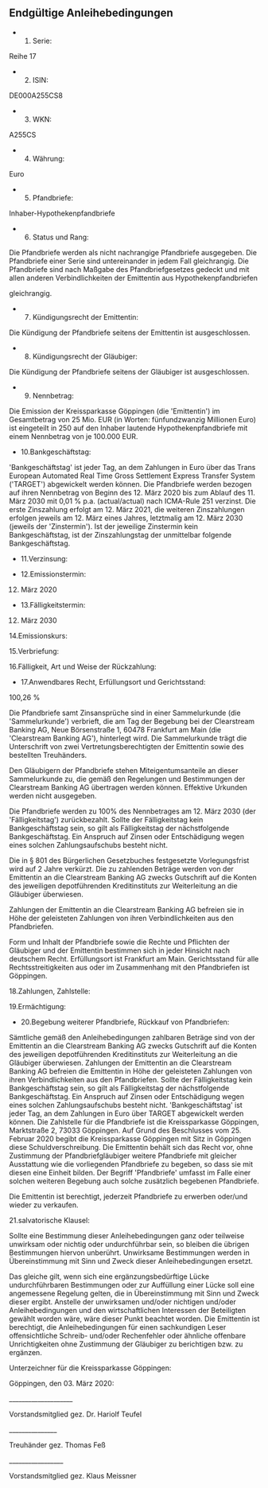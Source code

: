 <!-- image -->

## Endgültige Anleihebedingungen

- 1. Serie:

Reihe 17

- 2. ISIN:

DE000A255CS8

- 3. WKN:

A255CS

- 4. Währung:

Euro

- 5. Pfandbriefe:

Inhaber-Hypothekenpfandbriefe

- 6. Status und Rang:

Die Pfandbriefe werden als nicht nachrangige Pfandbriefe ausgegeben. Die Pfandbriefe einer Serie sind untereinander in jedem Fall gleichrangig. Die Pfandbriefe sind nach Maßgabe des Pfandbriefgesetzes gedeckt und mit allen anderen Verbindlichkeiten der Emittentin aus Hypothekenpfandbriefen

gleichrangig.

- 7. Kündigungsrecht der Emittentin:

Die Kündigung der Pfandbriefe seitens der Emittentin ist ausgeschlossen.

- 8. Kündigungsrecht der Gläubiger:

Die Kündigung der Pfandbriefe seitens der Gläubiger ist ausgeschlossen.

- 9. Nennbetrag:

Die Emission der Kreissparkasse Göppingen (die 'Emittentin') im Gesamtbetrag von 25 Mio. EUR (in Worten: fünfundzwanzig Millionen Euro) ist eingeteilt in 250 auf den Inhaber lautende Hypothekenpfandbriefe mit einem Nennbetrag von je 100.000 EUR.

- 10.Bankgeschäftstag:

'Bankgeschäftstag' ist jeder Tag, an dem Zahlungen in Euro über das Trans European Automated Real Time Gross Settlement Express Transfer System ('TARGET') abgewickelt werden können. Die Pfandbriefe werden bezogen auf ihren Nennbetrag von Beginn des 12. März 2020 bis zum Ablauf des 11. März 2030 mit 0,01 % p.a. (actual/actual) nach ICMA-Rule 251 verzinst. Die erste Zinszahlung erfolgt am 12. März 2021, die weiteren Zinszahlungen erfolgen jeweils am 12. März eines Jahres, letztmalig am 12. März 2030 (jeweils der 'Zinstermin'). Ist der jeweilige Zinstermin kein Bankgeschäftstag, ist der Zinszahlungstag der unmittelbar folgende Bankgeschäftstag.

- 11.Verzinsung:

- 12.Emissionstermin:

12. März 2020

- 13.Fälligkeitstermin:

12. März 2030

<!-- image -->

14.Emissionskurs:

15.Verbriefung:

16.Fälligkeit, Art und Weise der Rückzahlung:

- 17.Anwendbares Recht, Erfüllungsort und Gerichtsstand:

100,26 %

Die Pfandbriefe samt Zinsansprüche sind in einer Sammelurkunde (die 'Sammelurkunde') verbrieft, die am Tag der Begebung bei der Clearstream Banking AG, Neue Börsenstraße 1, 60478 Frankfurt am Main (die 'Clearstream Banking AG'), hinterlegt wird. Die Sammelurkunde trägt die Unterschrift von zwei Vertretungsberechtigten der Emittentin sowie des bestellten Treuhänders.

Den Gläubigern der Pfandbriefe stehen Miteigentumsanteile an dieser Sammelurkunde zu, die gemäß den Regelungen und Bestimmungen der Clearstream Banking AG übertragen werden können. Effektive Urkunden werden nicht ausgegeben.

Die Pfandbriefe werden zu 100% des Nennbetrages am 12. März 2030 (der 'Fälligkeitstag') zurückbezahlt. Sollte der Fälligkeitstag kein Bankgeschäftstag sein, so gilt als Fälligkeitstag der nächstfolgende Bankgeschäftstag. Ein Anspruch auf Zinsen oder Entschädigung wegen eines solchen Zahlungsaufschubs besteht nicht.

Die in § 801 des Bürgerlichen Gesetzbuches festgesetzte Vorlegungsfrist wird auf 2 Jahre verkürzt. Die zu zahlenden Beträge werden von der Emittentin an die Clearstream Banking AG zwecks Gutschrift auf die Konten des jeweiligen depotführenden Kreditinstituts zur Weiterleitung an die Gläubiger überwiesen.

Zahlungen der Emittentin an die Clearstream Banking AG befreien sie in Höhe der geleisteten Zahlungen von ihren Verbindlichkeiten aus den Pfandbriefen.

Form und Inhalt der Pfandbriefe sowie die Rechte und Pflichten der Gläubiger und der Emittentin bestimmen sich in jeder Hinsicht nach deutschem Recht. Erfüllungsort ist Frankfurt am Main. Gerichtsstand für alle Rechtsstreitigkeiten aus oder im Zusammenhang mit den Pfandbriefen ist Göppingen.

<!-- image -->

18.Zahlungen, Zahlstelle:

19.Ermächtigung:

- 20.Begebung weiterer Pfandbriefe, Rückkauf von Pfandbriefen:

Sämtliche gemäß den Anleihebedingungen zahlbaren Beträge sind von der Emittentin an die Clearstream Banking AG zwecks Gutschrift auf die Konten des jeweiligen depotführenden Kreditinstituts zur Weiterleitung an die Gläubiger überwiesen. Zahlungen der Emittentin an die Clearstream Banking AG befreien die Emittentin in Höhe der geleisteten Zahlungen von ihren Verbindlichkeiten aus den Pfandbriefen. Sollte der Fälligkeitstag kein Bankgeschäftstag sein, so gilt als Fälligkeitstag der nächstfolgende Bankgeschäftstag. Ein Anspruch auf Zinsen oder Entschädigung wegen eines solchen Zahlungsaufschubs besteht nicht. 'Bankgeschäftstag' ist jeder Tag, an dem Zahlungen in Euro über TARGET abgewickelt werden können. Die Zahlstelle für die Pfandbriefe ist die Kreissparkasse Göppingen, Marktstraße 2, 73033 Göppingen. Auf Grund des Beschlusses vom 25. Februar 2020 begibt die Kreissparkasse Göppingen mit Sitz in Göppingen diese Schuldverschreibung. Die Emittentin behält sich das Recht vor, ohne Zustimmung der Pfandbriefgläubiger weitere Pfandbriefe mit gleicher Ausstattung wie die vorliegenden Pfandbriefe zu begeben, so dass sie mit diesen eine Einheit bilden. Der Begriff 'Pfandbriefe' umfasst im Falle einer solchen weiteren Begebung auch solche zusätzlich begebenen Pfandbriefe.

Die Emittentin ist berechtigt, jederzeit Pfandbriefe zu erwerben oder/und wieder zu verkaufen.

<!-- image -->

21.salvatorische Klausel:

Sollte eine Bestimmung dieser Anleihebedingungen ganz oder teilweise unwirksam oder nichtig oder undurchführbar sein, so bleiben die übrigen Bestimmungen hiervon unberührt. Unwirksame Bestimmungen werden in Übereinstimmung mit Sinn und Zweck dieser Anleihebedingungen ersetzt.

Das gleiche gilt, wenn sich eine ergänzungsbedürftige Lücke undurchführbaren Bestimmungen oder zur Auffüllung einer Lücke soll eine angemessene Regelung gelten, die in Übereinstimmung mit Sinn und Zweck dieser ergibt. Anstelle der unwirksamen und/oder nichtigen und/oder Anleihebedingungen und den wirtschaftlichen Interessen der Beteiligten gewählt worden wäre, wäre dieser Punkt beachtet worden. Die Emittentin ist berechtigt, die Anleihebedingungen für einen sachkundigen Leser offensichtliche Schreib- und/oder Rechenfehler oder ähnliche offenbare Unrichtigkeiten ohne Zustimmung der Gläubiger zu berichtigen bzw. zu ergänzen.

Unterzeichner für die Kreissparkasse Göppingen:

Göppingen, den 03. März 2020:

\_\_\_\_\_\_\_\_\_\_\_\_\_\_\_\_\_\_\_\_

Vorstandsmitglied gez. Dr. Hariolf Teufel

\_\_\_\_\_\_\_\_\_\_\_\_\_\_\_

Treuhänder gez. Thomas Feß

\_\_\_\_\_\_\_\_\_\_\_\_\_\_\_\_\_

Vorstandsmitglied gez. Klaus Meissner